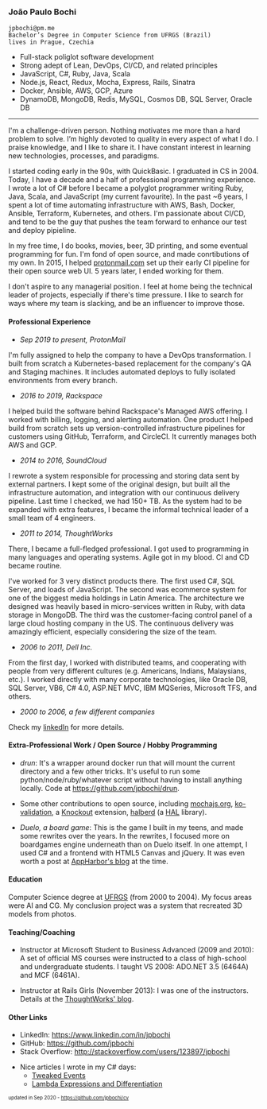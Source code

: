 ### João Paulo Bochi

```
jpbochi@pm.me
Bachelor’s Degree in Computer Science from UFRGS (Brazil)
lives in Prague, Czechia
```

- Full-stack poliglot software development
- Strong adept of Lean, DevOps, CI/CD, and related principles
- JavaScript, C#, Ruby, Java, Scala
- Node.js, React, Redux, Mocha, Express, Rails, Sinatra
- Docker, Ansible, AWS, GCP, Azure
- DynamoDB, MongoDB, Redis, MySQL, Cosmos DB, SQL Server, Oracle DB

---

I'm a challenge-driven person. Nothing motivates me more than a hard problem to solve. I’m highly devoted to quality in every aspect of what I do. I praise knowledge, and I like to share it. I have constant interest in learning new technologies, processes, and paradigms.

I started coding early in the 90s, with QuickBasic. I graduated in CS in 2004. Today, I have a decade and a half of professional programming experience. I wrote a lot of C# before I became a polyglot programmer writing Ruby, Java, Scala, and JavaScript (my current favourite). In the past ~6 years, I spent a lot of time automating infrastructure with AWS, Bash, Docker, Ansible, Terraform, Kubernetes, and others. I'm passionate about CI/CD, and tend to be the guy that pushes the team forward to enhance our test and deploy pipieline.

In my free time, I do books, movies, beer, 3D printing, and some eventual programming for fun. I'm fond of open source, and made conrtibutions of my own. In 2015, I helped [protonmail.com](https://protonmail.com/) set up their early CI pipeline for their open source web UI. 5 years later, I ended working for them.

I don't aspire to any managerial position. I feel at home being the technical leader of projects, especially if there's time pressure. I like to search for ways where my team is slacking, and be an influencer to improve those.

#### Professional Experience

- *Sep 2019 to present, ProtonMail*

I'm fully assigned to help the company to have a DevOps transformation. I built from scratch a Kubernetes-based replacement for the company's QA and Staging machines. It includes automated deploys to fully isolated environments from every branch.

- *2016 to 2019, Rackspace*

I helped build the software behind Rackspace's Managed AWS offering. I worked with billing, logging, and alerting automation. One product I helped build from scratch sets up version-controlled infrastructure pipelines for customers using GitHub, Terraform, and CircleCI. It currently manages both AWS and GCP.

- *2014 to 2016, SoundCloud*

I rewrote a system responsible for processing and storing data sent by external partners. I kept some of the original design, but built all the infrastructure automation, and integration with our continuous delivery pipeline. Last time I checked, we had 150+ TB. As the system had to be expanded with extra features, I became the informal technical leader of a small team of 4 engineers.

- *2011 to 2014, ThoughtWorks*

There, I became a full-fledged professional. I got used to programming in many languages and operating systems. Agile got in my blood. CI and CD became routine.

I've worked for 3 very distinct products there. The first used C#, SQL Server, and loads of JavaScript. The second was ecommerce system for one of the biggest media holdings in Latin America. The architecture we designed was heavily based in micro-services written in Ruby, with data storage in MongoDB. The third was the customer-facing control panel of a large cloud hosting company in the US. The continuous delivery was amazingly efficient, especially considering the size of the team.

- *2006 to 2011, Dell Inc.*

From the first day, I worked with distributed teams, and cooperating with people from very different cultures (e.g. Americans, Indians, Malaysians, etc.). I worked directly with many corporate technologies, like Oracle DB, SQL Server, VB6, C# 4.0, ASP.NET MVC, IBM MQSeries, Microsoft TFS, and others.

- *2000 to 2006, a few different companies*

Check my [linkedIn](http://linkedin.com/in/jpbochi) for more details.

#### Extra-Professional Work / Open Source / Hobby Programming

- *drun*: It's a wrapper around docker run that will mount the current directory and a few other tricks. It's useful to run some python/node/ruby/whatever script without having to install anything locally. Code at https://github.com/jpbochi/drun.

- Some other contributions to open source, including [mochajs.org](htts://mochajs.org), [ko-validation](https://www.npmjs.org/package/ko-validation), a [Knockout](http://knockoutjs.com/) extension, [halberd](https://www.npmjs.org/package/halberd) (a [HAL](http://stateless.co/hal_specification.html) library).

- *Duelo, a board game*: This is the game I built in my teens, and made some rewrites over the years. In the rewrites, I focused more on boardgames engine underneath than on Duelo itself. In one attempt, I used C# and a frontend with HTML5 Canvas and jQuery. It was even worth a post at [AppHarbor's blog](http://blog.appharbor.com/2011/2/16/featured-app-rook) at the time.

#### Education

Computer Science degree at [UFRGS](https://en.wikipedia.org/wiki/Federal_University_of_Rio_Grande_do_Sul) (from 2000 to 2004). My focus areas were AI and CG. My conclusion project was a system that recreated 3D models from photos.

#### Teaching/Coaching

- Instructor at Microsoft Student to Business Advanced (2009 and 2010): A set of official MS courses were instructed to a class of high-school and undergraduate students. I taught VS 2008: ADO.NET 3.5 (6464A) and MCF (6461A).

- Instructor at Rails Girls (November 2013): I was one of the instructors. Details at the [ThoughtWorks' blog](https://www.thoughtworks.com/insights/blog/rails-girls-y-thoughtworks).

#### Other Links

- LinkedIn: https://www.linkedin.com/in/jpbochi
- GitHub: https://github.com/jpbochi
- Stack Overflow: http://stackoverflow.com/users/123897/jpbochi
<!-- - Bitbucket (mostly some old C# code): https://bitbucket.org/jpbochi/jplabscode (broken link) -->
- Nice articles I wrote in my C# days:
  - [Tweaked Events](https://www.codeproject.com/Articles/108049/Tweaked-Events)
  - [Lambda Expressions and Differentiation](http://jp-labs.blogspot.com/2008/08/lambda-expressions-and-differentiation.html)

<sub><small>updated in Sep 2020 - https://github.com/jpbochi/cv</small></sub>

<!--

In case linked pages get taken down:

http://web.archive.org/web/20160909180847/https://blog.appharbor.com/2011/2/16/featured-app-rook
http://web.archive.org/web/20150717031946/http://www.codeproject.com/Articles/108049/Tweaked-Events
http://web.archive.org/web/20190503152210/http://jp-labs.blogspot.com/2008/08/lambda-expressions-and-differentiation.html

-->
